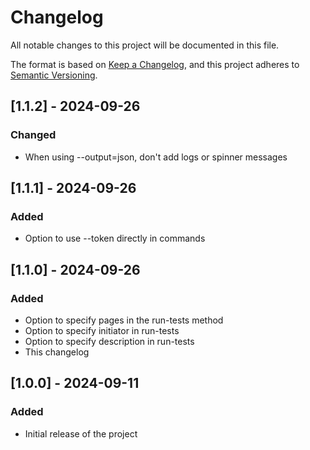 # Changelog

All notable changes to this project will be documented in this file.

The format is based on [Keep a Changelog](https://keepachangelog.com/en/1.0.0/),
and this project adheres to [Semantic Versioning](https://semver.org/spec/v2.0.0.html).

## [1.1.2] - 2024-09-26

### Changed
- When using --output=json, don't add logs or spinner messages

## [1.1.1] - 2024-09-26

### Added
- Option to use --token directly in commands

## [1.1.0] - 2024-09-26

### Added
- Option to specify pages in the run-tests method
- Option to specify initiator in run-tests
- Option to specify description in run-tests
- This changelog

## [1.0.0] - 2024-09-11

### Added
- Initial release of the project
